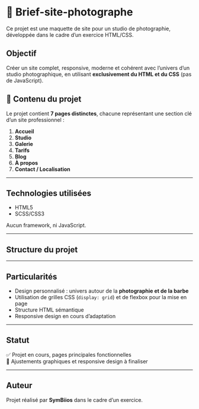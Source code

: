 # 📸 Brief-site-photographe

Ce projet est une maquette de site pour un studio de photographie, développée dans le cadre d’un exercice HTML/CSS.

## Objectif

Créer un site complet, responsive, moderne et cohérent avec l’univers d’un studio photographique, en utilisant **exclusivement du HTML et du CSS** (pas de JavaScript).

## 📁 Contenu du projet

Le projet contient **7 pages distinctes**, chacune représentant une section clé d’un site professionnel :

1. **Accueil**  
2. **Studio**  
3. **Galerie**  
4. **Tarifs**  
5. **Blog**  
6. **À propos**  
7. **Contact / Localisation**

---

## Technologies utilisées

- HTML5
- SCSS/CSS3

Aucun framework, ni JavaScript.

---

## Structure du projet

---

## Particularités

- Design personnalisé : univers autour de la **photographie et de la barbe**
- Utilisation de grilles CSS (`display: grid`) et de flexbox pour la mise en page
- Structure HTML sémantique
- Responsive design en cours d’adaptation

---

## Statut

✅ Projet en cours, pages principales fonctionnelles  
🧪 Ajustements graphiques et responsive design à finaliser

---

## Auteur

Projet réalisé par **SymBiios** dans le cadre d’un exercice.
